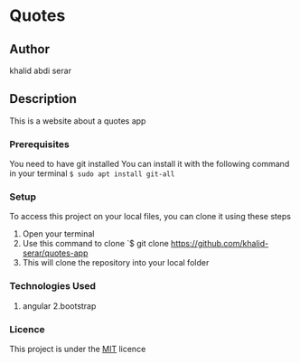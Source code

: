 # Quotes

## Author
khalid abdi serar
## Description
This is a website about a quotes app

### Prerequisites
You need to have git installed
You can install it with the following command in your terminal
`$ sudo apt install git-all`
### Setup
To access this project on your local files, you can clone it using these steps
1. Open your terminal
2. Use this command to clone `$ git clone https://github.com/khalid-serar/quotes-app
3. This will clone the repository into your local folder

### Technologies Used
1. angular
2.bootstrap

### Licence
This project is under the  [MIT](LICENSE) licence